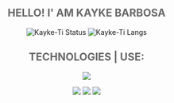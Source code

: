 <div align="center">
  <h2 style="opacity: 65%;">HELLO! I' AM KAYKE BARBOSA</h1>
</div> 


<div align="center">
 

![Kayke-Ti Status](https://github-readme-stats.vercel.app/api?username=Kayke-Ti&show_icons=true&theme=dark)
![Kayke-Ti Langs](https://github-readme-stats.vercel.app/api/top-langs/?username=Kayke-Ti&show_icons=true&theme=dark&hide=css,html,scss,php,ejs,cs)
</div>
 <div align="center">
  <h2 style="opacity: 65%;">TECHNOLOGIES | USE:</h2>
 </div>

<div style="display: inline_block;">
<p align="center">
  <a href="https://skillicons.dev">
    <img src="https://skillicons.dev/icons?i=js,ts,nodejs,react,next,js,php,go,python,java,postgres,sqlite,prisma,mysql,supabase,tailwind,styledcomponents,cs,css,html,sass,git,bootstrap,vite,vscode" />
  </a>
</p>
</div>


<div align="center"> 
  <a href="https://instagram.com/kaykee_bl?igshid=ZDdkNTZiNTM=" target="_blank"><img src="https://img.shields.io/badge/-Instagram-%23E4405F?style=for-the-badge&logo=instagram&logoColor=white" target="_blank"></a>
  <a href = "kaykeloiola@gmail.com"><img src="https://img.shields.io/badge/-Gmail-%23333?style=for-the-badge&logo=gmail&logoColor=white" target="_blank"></a>
  <a href="https://www.linkedin.com/in/kayke-barbosa-15a96023a" target="_blank"><img src="https://img.shields.io/badge/-LinkedIn-%230077B5?style=for-the-badge&logo=linkedin&logoColor=white" target="_blank"></a> 
  
</div>


